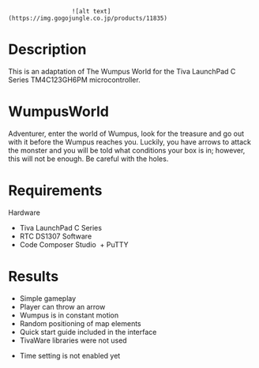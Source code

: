                       ![alt text](https://img.gogojungle.co.jp/products/11835)
# Description
This is an adaptation of The Wumpus World for the Tiva LaunchPad C Series TM4C123GH6PM microcontroller.
# WumpusWorld
Adventurer, enter the world of Wumpus, look for the treasure and go out with it before the Wumpus reaches you. Luckily, you have arrows to attack the monster and you will be told what conditions your box is in; however, this will not be enough. Be careful with the holes.
# Requirements
Hardware
  + Tiva LaunchPad C Series 
  + RTC DS1307
Software
  + Code Composer Studio
  + PuTTY
# Results
  + Simple gameplay
  + Player can throw an arrow
  + Wumpus is in constant motion
  + Random positioning of map elements
  + Quick start guide included in the interface
  + TivaWare libraries were not used
  - Time setting is not enabled yet
